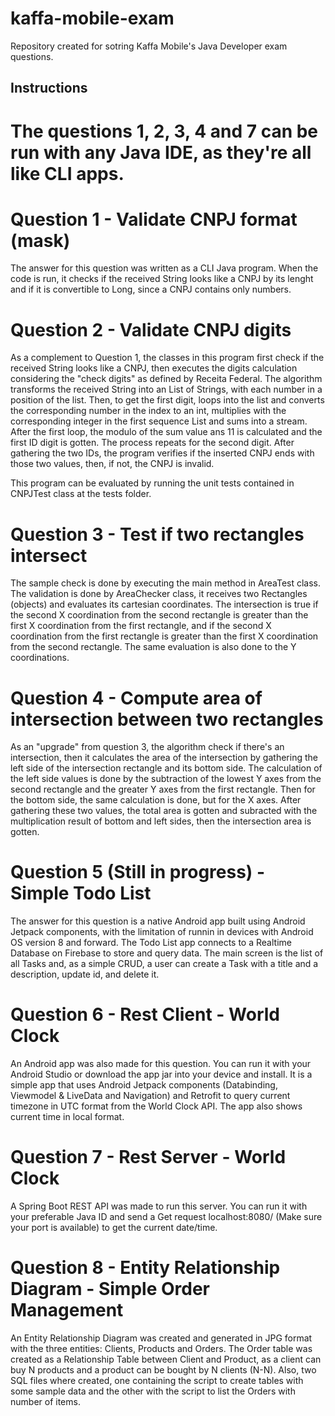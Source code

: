 # kaffa-mobile-exam
Repository created for sotring Kaffa Mobile's Java Developer exam questions. 


## Instructions

# The questions 1, 2, 3, 4 and 7 can be run with any Java IDE, as they're all like CLI apps.

# Question 1 - Validate CNPJ format (mask)
The answer for this question was written as a CLI Java program. When the code is run, it checks if the received String looks like a CNPJ by its lenght and if it is convertible to Long, since a CNPJ contains only numbers.

# Question 2 - Validate CNPJ digits
As a complement to Question 1, the classes in this program first check if the received String looks like a CNPJ, then executes the digits calculation considering the "check digits" as defined by Receita Federal. The algorithm transforms the received String into an List of Strings, with each number in a position of the list. Then, to get the first digit, loops into the list and converts the corresponding number in the index to an int, multiplies with the corresponding integer in the first sequence List and sums into a stream. After the first loop, the modulo of the sum value ans 11 is calculated and the first ID digit is gotten.
The process repeats for the second digit. After gathering the two IDs, the program verifies if the inserted CNPJ ends with those two values, then, if not, the CNPJ is invalid.

This program can be evaluated by running the unit tests contained in CNPJTest class at the tests folder.

# Question 3 - Test if two rectangles intersect
The sample check is done by executing the main method in AreaTest class.
The validation is done by AreaChecker class, it receives two Rectangles (objects) and evaluates its cartesian coordinates. The intersection is true if the second X coordination from the second rectangle is greater than the first X coordination from the first rectangle, and if the second X coordination from the first rectangle is greater than the first X coordination from the second rectangle. The same evaluation is also done to the Y coordinations.

# Question 4 - Compute area of intersection between two rectangles
As an "upgrade" from question 3, the algorithm check if there's an intersection, then it calculates the area of the intersection by gathering the left side of the intersection rectangle and its bottom side.
The calculation of the left side values is done by the subtraction of the lowest Y axes from the second rectangle and the greater Y axes from the first rectangle. Then for the bottom side, the same calculation is done, but for the X axes. After gathering these two values, the total area is gotten and subracted with the multiplication result of bottom and left sides, then the intersection area is gotten.

# Question 5 (Still in progress) - Simple Todo List
The answer for this question is a native Android app built using Android Jetpack components, with the limitation of runnin in devices with Android OS version 8 and forward. 
The Todo List app connects to a Realtime Database on Firebase to store and query data. The main screen is the list of all Tasks and, as a simple CRUD, a user can create a Task with a title and a description, update id, and delete it.

# Question 6 - Rest Client - World Clock
An Android app was also made for this question. You can run it with your Android Studio or download the app jar into your device and install.
It is a simple app that uses Android Jetpack components (Databinding, Viewmodel & LiveData and Navigation) and Retrofit to query current timezone in UTC format from the World Clock API. The app also shows current time in local format.

# Question 7 - Rest Server - World Clock
A Spring Boot REST API was made to run this server. You can run it with your preferable Java ID and send a Get request localhost:8080/ (Make sure your port is available) to get the current date/time.

# Question 8 - Entity Relationship Diagram - Simple Order Management
An Entity Relationship Diagram was created and generated in JPG format with the three entities: Clients, Products and Orders. The Order table was created as a Relationship Table between Client and Product, as a client can buy N products and a product can be bought by N clients (N-N). Also, two SQL files where created, one containing the script to create tables with some sample data and the other with the script to list the Orders with number of items.
